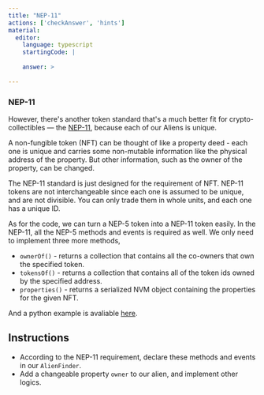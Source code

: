 ```yaml
---
title: "NEP-11"
actions: ['checkAnswer', 'hints']
material: 
  editor:
    language: typescript
    startingCode: |
        
    answer: > 
        
---
```


### NEP-11

However, there's another token standard that's a much better fit for crypto-collectibles — the [NEP-11](https://github.com/neo-project/proposals/pull/41), because each of our Aliens is unique.

A non-fungible token (NFT) can be thought of like a property deed - each one is unique and carries some non-mutable information like the physical address of the property. But other information, such as the owner of the property, can be changed.

The NEP-11 standard is just designed for the requirement of NFT. NEP-11 tokens are not interchangeable since each one is assumed to be unique, and are not divisible. You can only trade them in whole units, and each one has a unique ID. 

As for the code, we can turn a NEP-5 token into a NEP-11 token easily. In the NEP-11, all the NEP-5 methods and events is required as well. We only need to implement three more methods,

- `ownerOf()` - returns a collection that contains all the co-owners that own the specified token.
- `tokensOf()` - returns a collection that contains all of the token ids owned by the specified address.
- `properties()` - returns a serialized NVM object containing the properties for the given NFT.

And a python example is avaliable [here](https://gist.github.com/hal0x2328/3237fd9f61132cea6b6dd43899947753).

## Instructions

- According to the NEP-11 requirement, declare these methods and events in our `AlienFinder`.
- Add a changeable property `owner` to our alien, and implement other logics.